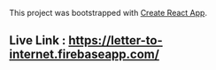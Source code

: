 This project was bootstrapped with [Create React App](https://github.com/facebook/create-react-app).

## Live Link : https://letter-to-internet.firebaseapp.com/
